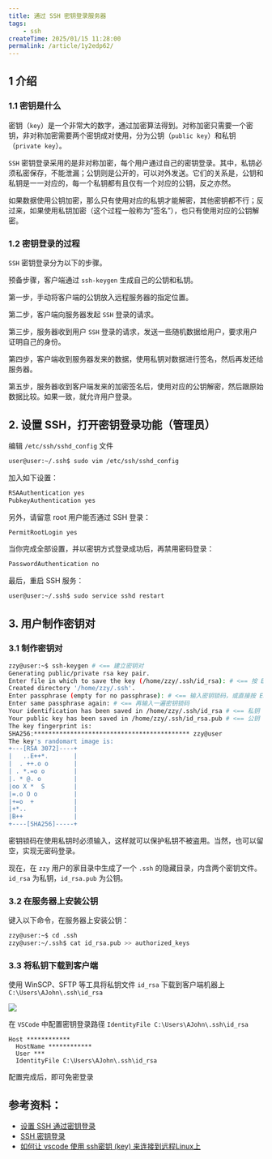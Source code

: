 ```yaml
---
title: 通过 SSH 密钥登录服务器
tags:
    - ssh
createTime: 2025/01/15 11:28:00
permalink: /article/1y2edp62/
---
```


## 1 介绍

### 1.1 密钥是什么
密钥（`key`）是一个非常大的数字，通过加密算法得到。对称加密只需要一个密钥，非对称加密需要两个密钥成对使用，分为公钥（`public key`）和私钥（`private key`）。
<!-- more -->
`SSH` 密钥登录采用的是非对称加密，每个用户通过自己的密钥登录。其中，私钥必须私密保存，不能泄漏；公钥则是公开的，可以对外发送。它们的关系是，公钥和私钥是一一对应的，每一个私钥都有且仅有一个对应的公钥，反之亦然。

如果数据使用公钥加密，那么只有使用对应的私钥才能解密，其他密钥都不行；反过来，如果使用私钥加密（这个过程一般称为“签名”），也只有使用对应的公钥解密。

### 1.2 密钥登录的过程
`SSH` 密钥登录分为以下的步骤。

预备步骤，客户端通过 `ssh-keygen` 生成自己的公钥和私钥。

第一步，手动将客户端的公钥放入远程服务器的指定位置。

第二步，客户端向服务器发起 `SSH` 登录的请求。

第三步，服务器收到用户 `SSH` 登录的请求，发送一些随机数据给用户，要求用户证明自己的身份。

第四步，客户端收到服务器发来的数据，使用私钥对数据进行签名，然后再发还给服务器。

第五步，服务器收到客户端发来的加密签名后，使用对应的公钥解密，然后跟原始数据比较。如果一致，就允许用户登录。

## 2. 设置 SSH，打开密钥登录功能（管理员）

编辑 `/etc/ssh/sshd_config` 文件
```bash
user@user:~/.ssh$ sudo vim /etc/ssh/sshd_config
```
加入如下设置：
```bash
RSAAuthentication yes
PubkeyAuthentication yes
```

另外，请留意 root 用户能否通过 SSH 登录：
```bash
PermitRootLogin yes
```
当你完成全部设置，并以密钥方式登录成功后，再禁用密码登录：
```bash
PasswordAuthentication no
```
最后，重启 SSH 服务：
```bash
user@user:~/.ssh$ sudo service sshd restart
```

## 3. 用户制作密钥对
### 3.1 制作密钥对
```bash
zzy@user:~$ ssh-keygen # <== 建立密钥对
Generating public/private rsa key pair.
Enter file in which to save the key (/home/zzy/.ssh/id_rsa): # <== 按 Enter
Created directory '/home/zzy/.ssh'.
Enter passphrase (empty for no passphrase): # <== 输入密钥锁码，或直接按 Enter 留空
Enter same passphrase again: # <== 再输入一遍密钥锁码
Your identification has been saved in /home/zzy/.ssh/id_rsa # <== 私钥
Your public key has been saved in /home/zzy/.ssh/id_rsa.pub # <== 公钥
The key fingerprint is:
SHA256:******************************************* zzy@user
The key's randomart image is:
+---[RSA 3072]----+
|   ..E++*.       |
|  . ++.o o       |
| . *.=o o        |
|. * @. o         |
|oo X *  S        |
|=.o O o          |
|+=o  +           |
|+*..             |
|B++              |
+----[SHA256]-----+
```

密钥锁码在使用私钥时必须输入，这样就可以保护私钥不被盗用。当然，也可以留空，实现无密码登录。

现在，在 `zzy` 用户的家目录中生成了一个 `.ssh` 的隐藏目录，内含两个密钥文件。`id_rsa` 为私钥，`id_rsa.pub` 为公钥。

### 3.2 在服务器上安装公钥
键入以下命令，在服务器上安装公钥：
```bash
zzy@user:~$ cd .ssh
zzy@user:~/.ssh$ cat id_rsa.pub >> authorized_keys
```

### 3.3 将私钥下载到客户端

使用 WinSCP、SFTP 等工具将私钥文件 `id_rsa` 下载到客户端机器上 `C:\Users\AJohn\.ssh\id_rsa`

![](https://cdn.jsdelivr.net/gh/zzyAJohn/Image/2025-01-15/202501151134510.png)

在 `VSCode` 中配置密钥登录路径 `IdentityFile C:\Users\AJohn\.ssh\id_rsa`
```
Host ************
  HostName ************
  User ***
  IdentityFile C:\Users\AJohn\.ssh\id_rsa
```
配置完成后，即可免密登录

## 参考资料：
- [设置 SSH 通过密钥登录](https://www.runoob.com/w3cnote/set-ssh-login-key.html)
- [SSH 密钥登录](https://wangdoc.com/ssh/key)
- [如何让 vscode 使用 ssh密钥 (key) 来连接到远程Linux上](https://blog.csdn.net/surfirst/article/details/114311394)